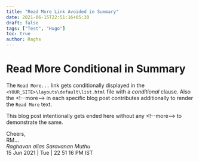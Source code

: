 ```yaml
---
title: "Read More Link Avoided in Summary"
date: 2021-06-15T22:51:16+05:30
draft: false
tags: ["Test", "Hugo"]
toc: true
author: Raghs
---
```


# Read More Conditional in Summary

The `Read More...` link gets conditionally displayed in the `<YOUR_SITE>\layouts\default\list.html` file with a 
*conditional* clause. Also the &lt;!&#45;&#45;more&#45;&#45;> in each specific blog post contributes additionally to render the `Read More` text. 

This blog post intentionally gets ended here without any &lt;!&#45;&#45;more&#45;&#45;> to demonstrate the same. 


Cheers,\
RM...\
_Raghavan alias Saravanan Muthu_\
15 Jun 2021 | Tue | 22 51 16 PM IST

